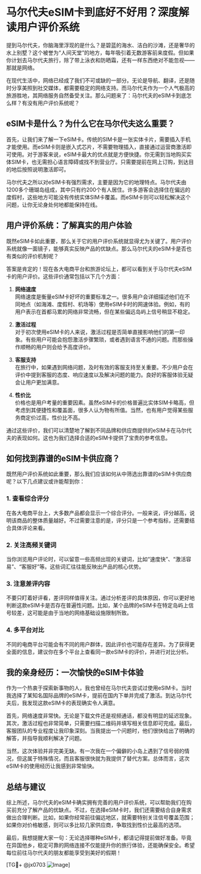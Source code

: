 # 马尔代夫eSIM卡到底好不好用？深度解读用户评价系统

提到马尔代夫，你脑海里浮现的是什么？是碧蓝的海水、洁白的沙滩，还是奢华的水上别墅？这个被誉为“人间天堂”的地方，每年吸引着无数游客前来度假。但如果你计划去马尔代夫旅行，除了带上泳衣和防晒霜，还有一样东西绝对不能忽视——那就是网络。

在现代生活中，网络已经成了我们不可或缺的一部分。无论是导航、翻译，还是随时分享美照到社交媒体，都需要稳定的网络支持。而马尔代夫作为一个人气极高的旅游胜地，其网络服务自然备受关注。那么问题来了：马尔代夫的eSIM卡到底怎么样？有没有用户评价系统呢？

## eSIM卡是什么？为什么它在马尔代夫这么重要？

首先，让我们来了解一下eSIM卡。传统的SIM卡是一张实体卡片，需要插入手机才能使用。而eSIM卡则是嵌入式芯片，不需要物理插入，直接通过运营商激活即可使用。对于游客来说，eSIM卡最大的优点就是方便快捷。你无需到当地购买实体SIM卡，也无需担心语言障碍或找不到营业厅。只需要提前在网上订购，到达目的地后按照说明激活即可。

马尔代夫之所以对eSIM卡有强烈需求，主要是因为它的地理特点。马尔代夫由1200多个珊瑚岛组成，其中只有约200个有人居住。许多游客会选择住在偏远的度假村，这些地方可能没有传统实体SIM卡覆盖。而eSIM卡则可以轻松解决这个问题，让你无论身处何地都能保持在线。

## 用户评价系统：了解真实的用户体验

既然eSIM卡如此重要，那么关于它的用户评价系统就显得尤为关键了。用户评价系统就像一面镜子，能够真实反映产品的优缺点。那么马尔代夫的eSIM卡是否也有类似的评价机制呢？

答案是肯定的！现在各大电商平台和旅游论坛上，都可以看到关于马尔代夫eSIM卡的用户评价。这些评价通常包括以下几个方面：

1. **网络速度**  
   网络速度是衡量eSIM卡好坏的重要标准之一。很多用户会详细描述他们在不同地点（如海滩、度假村、机场等）使用eSIM卡时的网速体验。例如，有的用户表示在首都马累的网络非常流畅，但在某些偏远岛屿上信号稍显不稳定。

2. **激活过程**  
   对于初次使用eSIM卡的人来说，激活过程是否简单直接影响他们的第一印象。有些用户可能会抱怨激活步骤繁琐，或者遇到语言不通的问题。而那些操作顺畅的用户则会给予高度评价。

3. **客服支持**  
   在旅行中，如果遇到网络问题，及时有效的客服支持至关重要。不少用户会在评价中提到客服的态度、响应速度以及解决问题的能力。良好的客服体验无疑会让用户更加满意。

4. **性价比**  
   价格也是用户考量的重要因素。虽然eSIM卡的价格普遍比实体SIM卡略高，但考虑到其便捷性和覆盖面，很多人认为物有所值。当然，也有用户觉得某些服务商定价过高，性价比不高。

通过这些评价，我们可以清楚地了解到不同品牌和供应商提供的eSIM卡在马尔代夫的表现如何。这也为我们选择合适的eSIM卡提供了宝贵的参考信息。

## 如何找到靠谱的eSIM卡供应商？

既然用户评价系统如此重要，那么我们应该如何从中筛选出靠谱的eSIM卡供应商呢？以下几点建议或许能帮到你：

### 1. 查看综合评分
在各大电商平台上，大多数产品都会显示一个综合评分。一般来说，评分越高，说明该商品的整体质量越好。不过需要注意的是，评分只是一个参考指标，还需要结合具体评论来看。

### 2. 关注高频关键词
当你浏览用户评论时，可以留意一些高频出现的关键词，比如“速度快”、“激活容易”、“客服好”等。这些词汇往往能反映出产品的核心优势。

### 3. 注意差评内容
不要只盯着好评看，差评同样值得关注。通过分析差评的具体原因，你可以更好地判断这款eSIM卡是否存在普遍性问题。比如，某个品牌的eSIM卡在特定岛屿上信号较差，这可能是由于当地的网络基础设施限制所致。

### 4. 多平台对比
不同的电商平台可能会有不同的用户群体，因此评价也可能存在差异。为了获得更全面的信息，建议你在多个平台上查看同一款eSIM卡的评价，并进行对比分析。

## 我的亲身经历：一次愉快的eSIM卡体验

作为一个热衷于探索新事物的人，我也曾经在马尔代夫尝试过使用eSIM卡。当时我选择了某知名国际品牌的eSIM卡，提前在国内下单并完成了激活。到达马尔代夫后，我发现这款eSIM卡的表现确实令人满意。

首先，网络速度非常快。无论是下载文件还是视频通话，都没有明显的延迟现象。其次，激活过程也非常简单，只需要扫描二维码并填写相关信息即可完成。最后，客服团队的专业程度让我印象深刻。当我提出一个问题时，他们很快给出了明确的解答，并指导我顺利解决了问题。

当然，这次体验并非完美无缺。有一次我在一个偏僻的小岛上遇到了信号弱的情况，但这属于特殊情况，而且客服很快就为我提供了替代方案。总体而言，这次eSIM卡的使用经历让我感到非常愉快。

## 总结与建议

综上所述，马尔代夫的eSIM卡确实拥有完善的用户评价系统，可以帮助我们在购买前充分了解产品的优缺点。不过，在选择eSIM卡时，我们还需要结合自身需求做出合理判断。比如，如果你经常前往偏远地区，就需要特别关注信号覆盖范围；如果你对价格敏感，则可以多比较几家供应商，争取找到性价比最高的选项。

最后，我想提醒大家一句：无论选择哪种eSIM卡，都请记得提前做好准备。毕竟在异国他乡，稳定可靠的网络连接不仅能提升你的旅行体验，还能确保安全。希望每位前往马尔代夫的朋友都能享受到美好的假期！

[TG💪+ @jx0703 ![Image](https://github.com/user-attachments/assets/dbca1d08-cadb-493c-b0ec-ad6f7a83f270)]